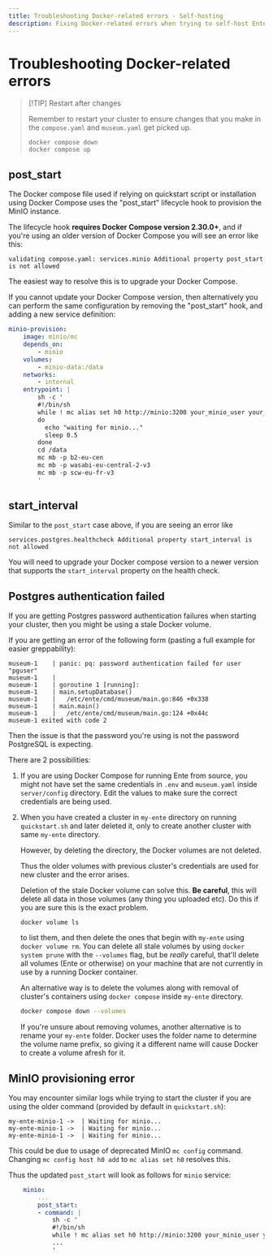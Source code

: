 ```yaml
---
title: Troubleshooting Docker-related errors - Self-hosting
description: Fixing Docker-related errors when trying to self-host Ente
---
```


# Troubleshooting Docker-related errors

> [!TIP] Restart after changes
>
> Remember to restart your cluster to ensure changes that you make in the
> `compose.yaml` and `museum.yaml` get picked up.
>
> ```shell
> docker compose down
> docker compose up
> ```

## post_start

The Docker compose file used if relying on quickstart script or installation
using Docker Compose uses the "post_start" lifecycle hook to provision the MinIO
instance.

The lifecycle hook **requires Docker Compose version 2.30.0+**, and if you're
using an older version of Docker Compose you will see an error like this:

```
validating compose.yaml: services.minio Additional property post_start is not allowed
```

The easiest way to resolve this is to upgrade your Docker Compose.

If you cannot update your Docker Compose version, then alternatively you can
perform the same configuration by removing the "post_start" hook, and adding a
new service definition:

```yaml
minio-provision:
    image: minio/mc
    depends_on:
        - minio
    volumes:
        - minio-data:/data
    networks:
        - internal
    entrypoint: |
        sh -c '
        #!/bin/sh
        while ! mc alias set h0 http://minio:3200 your_minio_user your_minio_pass
        do
          echo "waiting for minio..."
          sleep 0.5
        done
        cd /data
        mc mb -p b2-eu-cen
        mc mb -p wasabi-eu-central-2-v3
        mc mb -p scw-eu-fr-v3
        '
```

## start_interval

Similar to the `post_start` case above, if you are seeing an error like

```
services.postgres.healthcheck Additional property start_interval is not allowed
```

You will need to upgrade your Docker compose version to a newer version that
supports the `start_interval` property on the health check.

## Postgres authentication failed

If you are getting Postgres password authentication failures when starting your
cluster, then you might be using a stale Docker volume.

If you are getting an error of the following form (pasting a full example for
easier greppability):

```
museum-1    | panic: pq: password authentication failed for user "pguser"
museum-1    |
museum-1    | goroutine 1 [running]:
museum-1    | main.setupDatabase()
museum-1    |   /etc/ente/cmd/museum/main.go:846 +0x338
museum-1    | main.main()
museum-1    |   /etc/ente/cmd/museum/main.go:124 +0x44c
museum-1 exited with code 2
```

Then the issue is that the password you're using is not the password PostgreSQL
is expecting.

There are 2 possibilities:

1. If you are using Docker Compose for running Ente from source, you might not
   have set the same credentials in `.env` and `museum.yaml` inside
   `server/config` directory. Edit the values to make sure the correct
   credentials are being used.
2. When you have created a cluster in `my-ente` directory on running
   `quickstart.sh` and later deleted it, only to create another cluster with
   same `my-ente` directory.

    However, by deleting the directory, the Docker volumes are not deleted.

    Thus the older volumes with previous cluster's credentials are used for new
    cluster and the error arises.

    Deletion of the stale Docker volume can solve this. **Be careful**, this
    will delete all data in those volumes (any thing you uploaded etc). Do this
    if you are sure this is the exact problem.

    ```shell
    docker volume ls
    ```

    to list them, and then delete the ones that begin with `my-ente` using
    `docker volume rm`. You can delete all stale volumes by using
    `docker system prune` with the `--volumes` flag, but be _really_ careful,
    that'll delete all volumes (Ente or otherwise) on your machine that are not
    currently in use by a running Docker container.

    An alternative way is to delete the volumes along with removal of cluster's
    containers using `docker compose` inside `my-ente` directory.

    ```sh
    docker compose down --volumes
    ```

    If you're unsure about removing volumes, another alternative is to rename
    your `my-ente` folder. Docker uses the folder name to determine the volume
    name prefix, so giving it a different name will cause Docker to create a
    volume afresh for it.

## MinIO provisioning error

You may encounter similar logs while trying to start the cluster if you are
using the older command (provided by default in `quickstart.sh`):

```
my-ente-minio-1 ->  | Waiting for minio...
my-ente-minio-1 ->  | Waiting for minio...
my-ente-minio-1 ->  | Waiting for minio...
```

This could be due to usage of deprecated MinIO `mc config` command. Changing
`mc config host h0 add` to `mc alias set h0` resolves this.

Thus the updated `post_start` will look as follows for `minio` service:

```yaml
    minio:
        ...
        post_start:
        - command: |
            sh -c '
            #!/bin/sh
            while ! mc alias set h0 http://minio:3200 your_minio_user your_minio_pass 2>/dev/null
            ...
            '
```
